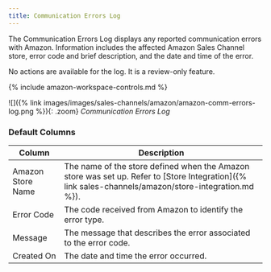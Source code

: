 ```yaml
---
title: Communication Errors Log 
---
```



The Communication Errors Log displays any reported communication errors with Amazon. Information includes the affected Amazon Sales Channel store, error code and brief description, and the date and time of the error.

No actions are available for the log. It is a review-only feature.

{% include amazon-workspace-controls.md %}

![]({% link images/images/sales-channels/amazon/amazon-comm-errors-log.png %}){: .zoom}
_Communication Errors Log_

### Default Columns

|Column|Description|
|--- |--- |
|Amazon Store Name|The name of the store defined when the Amazon store was set up. Refer to [Store Integration]({% link sales-channels/amazon/store-integration.md %}). |
|Error Code|The code received from Amazon to identify the error type. |
|Message|The message that describes the error associated to the error code. |
|Created On|The date and time the error occurred. |
